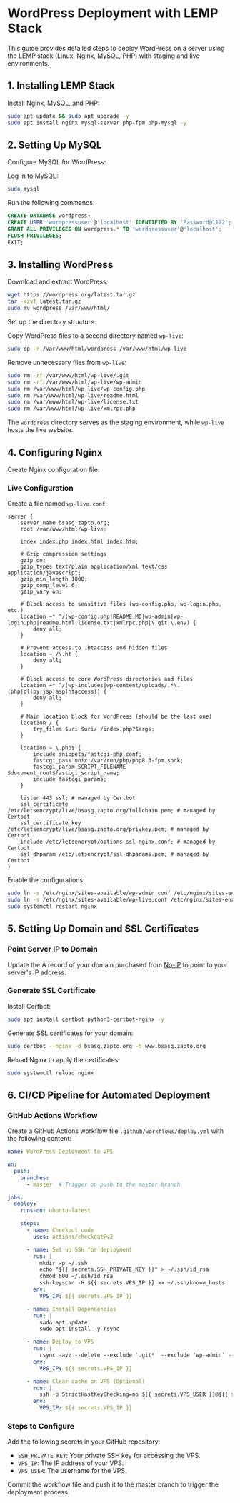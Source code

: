 # WordPress Deployment with LEMP Stack

This guide provides detailed steps to deploy WordPress on a server using the LEMP stack (Linux, Nginx, MySQL, PHP) with staging and live environments.

## 1. Installing LEMP Stack
Install Nginx, MySQL, and PHP:
```bash
sudo apt update && sudo apt upgrade -y
sudo apt install nginx mysql-server php-fpm php-mysql -y
```

## 2. Setting Up MySQL
Configure MySQL for WordPress:

Log in to MySQL:
```bash
sudo mysql
```

Run the following commands:
```sql
CREATE DATABASE wordpress;
CREATE USER 'wordpressuser'@'localhost' IDENTIFIED BY 'Password@1122';
GRANT ALL PRIVILEGES ON wordpress.* TO 'wordpressuser'@'localhost';
FLUSH PRIVILEGES;
EXIT;
```

## 3. Installing WordPress
Download and extract WordPress:
```bash
wget https://wordpress.org/latest.tar.gz
tar -xzvf latest.tar.gz
sudo mv wordpress /var/www/html/
```

Set up the directory structure:

Copy WordPress files to a second directory named `wp-live`:
```bash
sudo cp -r /var/www/html/wordpress /var/www/html/wp-live
```

Remove unnecessary files from `wp-live`:
```bash
sudo rm -rf /var/www/html/wp-live/.git
sudo rm -rf /var/www/html/wp-live/wp-admin
sudo rm /var/www/html/wp-live/wp-config.php
sudo rm /var/www/html/wp-live/readme.html
sudo rm /var/www/html/wp-live/license.txt
sudo rm /var/www/html/wp-live/xmlrpc.php
```

The `wordpress` directory serves as the staging environment, while `wp-live` hosts the live website.

## 4. Configuring Nginx
Create Nginx configuration file:

### Live Configuration
Create a file named `wp-live.conf`:
```nginx
server {
    server_name bsasg.zapto.org;
    root /var/www/html/wp-live;

    index index.php index.html index.htm;

    # Gzip compression settings
    gzip on;
    gzip_types text/plain application/xml text/css application/javascript;
    gzip_min_length 1000;
    gzip_comp_level 6;
    gzip_vary on;

    # Block access to sensitive files (wp-config.php, wp-login.php, etc.)
    location ~* ^/(wp-config.php|README.MD|wp-admin|wp-login.php|readme.html|license.txt|xmlrpc.php|\.git|\.env) {
        deny all;
    }

    # Prevent access to .htaccess and hidden files
    location ~ /\.ht {
        deny all;
    }

    # Block access to core WordPress directories and files
    location ~* ^/(wp-includes|wp-content/uploads/.*\.(php|pl|py|jsp|asp|htaccess)) {
        deny all;
    }

    # Main location block for WordPress (should be the last one)
    location / {
        try_files $uri $uri/ /index.php?$args;
    }

    location ~ \.php$ {
        include snippets/fastcgi-php.conf;
        fastcgi_pass unix:/var/run/php/php8.3-fpm.sock;
        fastcgi_param SCRIPT_FILENAME $document_root$fastcgi_script_name;
        include fastcgi_params;
    }

    listen 443 ssl; # managed by Certbot
    ssl_certificate /etc/letsencrypt/live/bsasg.zapto.org/fullchain.pem; # managed by Certbot
    ssl_certificate_key /etc/letsencrypt/live/bsasg.zapto.org/privkey.pem; # managed by Certbot
    include /etc/letsencrypt/options-ssl-nginx.conf; # managed by Certbot
    ssl_dhparam /etc/letsencrypt/ssl-dhparams.pem; # managed by Certbot
}
```

Enable the configurations:
```bash
sudo ln -s /etc/nginx/sites-available/wp-admin.conf /etc/nginx/sites-enabled/
sudo ln -s /etc/nginx/sites-available/wp-live.conf /etc/nginx/sites-enabled/
sudo systemctl restart nginx
```

## 5. Setting Up Domain and SSL Certificates
### Point Server IP to Domain
Update the A record of your domain purchased from [No-IP](https://www.noip.com/) to point to your server's IP address.

### Generate SSL Certificate
Install Certbot:
```bash
sudo apt install certbot python3-certbot-nginx -y
```

Generate SSL certificates for your domain:
```bash
sudo certbot --nginx -d bsasg.zapto.org -d www.bsasg.zapto.org
```

Reload Nginx to apply the certificates:
```bash
sudo systemctl reload nginx
```

## 6. CI/CD Pipeline for Automated Deployment
### GitHub Actions Workflow
Create a GitHub Actions workflow file `.github/workflows/deploy.yml` with the following content:
```yaml
name: WordPress Deployment to VPS

on:
  push:
    branches:
      - master  # Trigger on push to the master branch

jobs:
  deploy:
    runs-on: ubuntu-latest

    steps:
      - name: Checkout code
        uses: actions/checkout@v2

      - name: Set up SSH for deployment
        run: |
          mkdir -p ~/.ssh
          echo "${{ secrets.SSH_PRIVATE_KEY }}" > ~/.ssh/id_rsa
          chmod 600 ~/.ssh/id_rsa
          ssh-keyscan -H ${{ secrets.VPS_IP }} >> ~/.ssh/known_hosts
        env:
          VPS_IP: ${{ secrets.VPS_IP }}

      - name: Install Dependencies
        run: |
          sudo apt update
          sudo apt install -y rsync

      - name: Deploy to VPS
        run: |
          rsync -avz --delete --exclude '.git*' --exclude 'wp-admin' --exclude 'wp-config.php' --exclude 'readme.html' --exclude 'license.txt' --exclude 'xmlrpc.php' ./ ${{ secrets.VPS_USER }}@${{ secrets.VPS_IP }}:/var/www/html/wp-live/
        env:
          VPS_IP: ${{ secrets.VPS_IP }}

      - name: Clear cache on VPS (Optional)
        run: |
          ssh -o StrictHostKeyChecking=no ${{ secrets.VPS_USER }}@${{ secrets.VPS_IP }} 'sudo systemctl restart nginx php8.3-fpm'
        env:
          VPS_IP: ${{ secrets.VPS_IP }}
```

### Steps to Configure
Add the following secrets in your GitHub repository:
- `SSH_PRIVATE_KEY`: Your private SSH key for accessing the VPS.
- `VPS_IP`: The IP address of your VPS.
- `VPS_USER`: The username for the VPS.

Commit the workflow file and push it to the master branch to trigger the deployment process.
